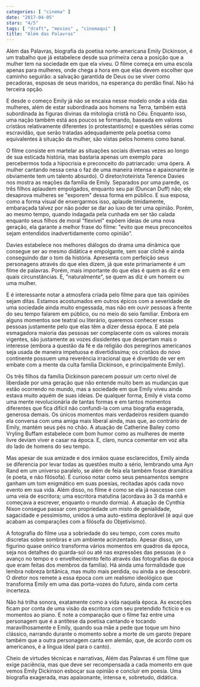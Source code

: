 ```yaml
---
categories: [ "cinema" ]
date: "2017-04-05"
stars: "4/5"
tags: [ "draft", "movies" , "cinemaqui" ]
title: "Além das Palavras"
---
```

Além das Palavras, biografia da poetisa norte-americana Emily Dickinson,
é um trabalho que já estabelece desde sua primeira cena a posição
que a mulher tem na sociedade em que ela viveu. O filme começa em uma
escola apenas para mulheres, onde chega a hora em que elas devem escolher
que caminho seguirão: a salvação garantida de Deus ou se viver como
pecadoras, esposas de seus maridos, na esperança do perdão final. Não
há terceira opção.

E desde o começo Emily já não se encaixa nesse modelo onde a
vida das mulheres, além de estar subordinada aos homens na Terra,
também está subordinada às figuras divinas da mitologia cristã no
Céu. Enquanto isso, uma nação também está aos poucos se formando,
baseada em valores cristãos relativamente diferentes (o protestantismo)
e questões sérias como escravidão, que serão tratadas adequadamente
pela poetisa como equivalentes à situação da mulher, são vistas
pelos homens como banal.

O filme consiste em martelar as situações sociais diversas vezes ao
longo de sua esticada história, mas bastaria apenas um exemplo para
percebermos toda a hipocrisia e preconceito do patriarcado: uma ópera. A
mulher cantando nessa cena o faz de uma maneira intensa e apaixonante (e
obviamente tem um talento absurdo). O diretor/roteirista Terence Davies
nos mostra as reações da família de Emily. Separados por uma parede,
os três filhos aplaudem empolgados, enquanto seu pai (Duncan Duff) não;
ele desaprova mulheres se "exporem" dessa forma em público. E sua esposa,
como a forma visual de enxergarmos isso, aplaude timidamente, embaraçada
talvez por não poder se dar ao luxo de ter uma opinião. Porém, ao
mesmo tempo, quando indagada pela cunhada em ser tão calada enquanto
seus filhos de moral "flexível" expõem ideias de uma nova geração,
ela garante a melhor frase do filme: "evito que meus preconceitos sejam
entendidos inadvertidamente como opinião".

Davies estabelece nos melhores diálogos do drama uma dinâmica que
consegue ser ao mesmo didática e empolgante, sem soar clichê e ainda
conseguindo dar o tom da história. Apresenta com perfeição seus
personagens através do que eles dizem, já que este primariamente é um
filme de palavras. Porém, mais importante do que elas é quem as diz e
em quais circunstâncias. E, "naturalmente", se quem as diz é um homem
ou uma mulher.

E é interessante notar a atmosfera criada pelo filme para que tais
opiniões sejam ditas. Estamos acostumados em outros épicos com a
severidade de uma sociedade ainda muito engessada, mas não em ouvir
pessoas à frente do seu tempo falarem em público, ou no meio do
seio familiar. Embora em alguns momentos soe teatral ou literário,
queremos conhecer essas pessoas justamente pelo que elas têm a dizer
dessa época. E até pela esmagadora maioria das pessoas ser complacente
com os valores morais vigentes, são justamente as vozes dissidentes que
despertam mais o interesse (embora a questão da fé e da religião dos
peregrinos americanos seja usada de maneira impetuosa e divertidíssima;
os cristãos do novo continente possuem uma reverência irracional que
é divertido de ver em embate com a mente da culta família Dickinson,
e principalmente Emily).

Os três filhos da família Dickinson parecem possuir um certo nível
de liberdade por uma geração que não entende muito bem as mudanças
que estão ocorrendo no mundo, mas a sociedade em que Emily viveu ainda
estava muito aquém de suas ideias. De qualquer forma, Emily é vista
como uma mente revolucionária de tantas formas e em tantos momentos
diferentes que fica difícil não confundi-la com uma biografia exagerada,
generosa demais. Os únicos momentos mais verdadeiros residem quando
ela conversa com uma amiga mais liberal ainda, mas que, ao contrário
de Emily, mantém seus pés no chão. A atuação de Catherine Bailey
como Vryling Buffam estabelece com bom humor como as mulheres de mente
livre deviam viver e casar na época. E, claro, nunca comentar em voz
alta do lado de homens do seu tempo.

Mas apesar de sua amizade e dos irmãos quase esclarecidos, Emily ainda
se diferencia por levar todas as questões muito a sério, lembrando
uma Ayn Rand em um universo paralelo, se além de feia ela também
fosse dramática (e poeta, e não filósofa). É curioso notar como seus
pensamentos sempre ganham um tom enigmático em suas poesias, recitadas
após cada novo evento em sua vida. Além disso, no filme é como se ela
já nascesse com uma veia de escritora; uma escritora matutina (acordava
às 3 da manhã e começava a escrever, enquanto o mundo dormia). A
atuação de Cynthia Nixon consegue passar com propriedade um misto de
genialidade, sagacidade e pessimismo, unidos a uma auto-estima deplorável
(é aqui que acabam as comparações com a filósofa do Objetivismo).

A fotografia do filme usa a sobriedade do seu tempo, com cores muito
discretas sobre sombras e um ambiente acinzentado. Apesar disso, um
figurino quase onírico transforma vários momentos em quadros da época,
seja nos detalhes do guarda-sol ou até nas expressões das pessoas (e
o avanço no tempo e o envelhecimento feito através das fotografias
da época que eram feitas dos membros da família). Há ainda uma
formalidade que lembra nobreza britânica, mas muito mais perdida,
ou ainda a se descobrir. O diretor nos remete a essa época com um
realismo ideológico que transforma Emily em uma das porta-vozes do
futuro, ainda com certa incerteza.

Não há trilha sonora, exatamente como a vida naquela época. As
exceções ficam por conta de uma visão da escritora com seu pretendido
fictício e os momentos ao piano. E note a comparação que o filme
faz entre uma personagem que é a antítese da poetisa cantando e
tocando maravilhosamente e Emily, quando sua mãe a pede que toque um
hino clássico, narrando durante o momento sobre a morte de um garoto
(repare também que a outra personagem canta em alemão, que, de acordo
com os americanos, é a língua ideal para o canto).

Cheio de virtudes técnicas e narrativas, Além das Palavras é um filme
que exige paciência, mas que deve ser recompensada a cada momento em
que vemos Emily Dickinson esboçar sua opinião e concluir em poesia. Uma
biografia exagerada, mas apaixonante, intensa e, sobretudo, didática.
